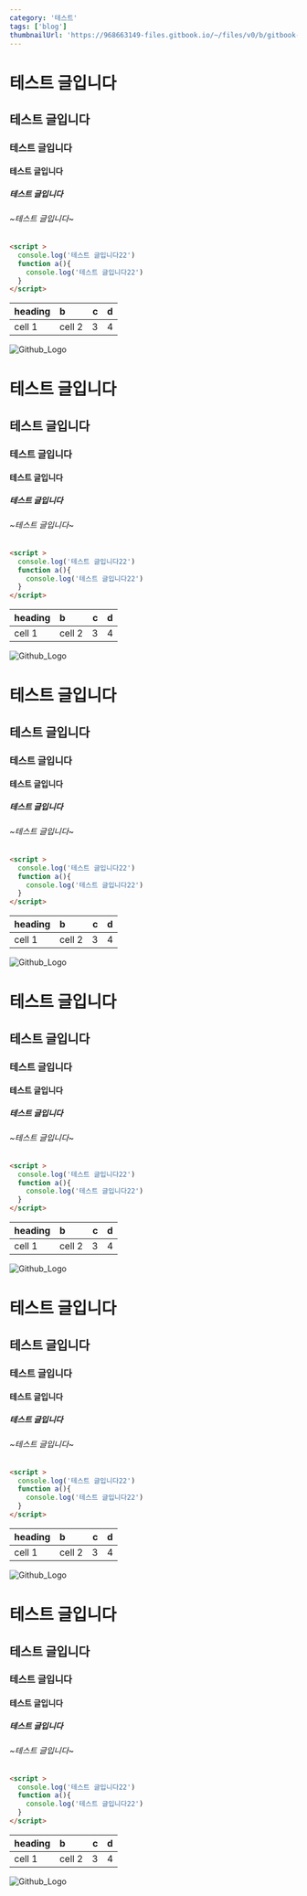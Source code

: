 ```yaml
---
category: '테스트'
tags: ['blog']
thumbnailUrl: 'https://968663149-files.gitbook.io/~/files/v0/b/gitbook-legacy-files/o/assets%2F-LDS-orWYJdO9Wve6CUx%2F-MNtspY0k5n5FPYpM8-Z%2F-MNttd_-Ed6AlG--2ch5%2Ftypescript.jpeg?alt=media&token=80604d97-2371-4680-b950-42bf2f876efc'
---
```


# 테스트 글입니다

## 테스트 글입니다

### 테스트 글입니다

#### 테스트 글입니다

##### 테스트 글입니다

###### ~테스트 글입니다~

```html
<script >
  console.log('테스트 글입니다22')
  function a(){
    console.log('테스트 글입니다22')
  }
</script>
```

| heading | b  |  c |  d  |
  | - | :- | -: | :-: |
| cell 1 | cell 2 | 3 | 4 | 


![Github_Logo](/svg/home.svg?width=300&height=300&align=end)

# 테스트 글입니다

## 테스트 글입니다

### 테스트 글입니다

#### 테스트 글입니다

##### 테스트 글입니다

###### ~테스트 글입니다~

```html
<script >
  console.log('테스트 글입니다22')
  function a(){
    console.log('테스트 글입니다22')
  }
</script>
```

| heading | b  |  c |  d  |
  | - | :- | -: | :-: |
| cell 1 | cell 2 | 3 | 4 | 


![Github_Logo](/svg/home.svg?width=300&height=300&align=end)

# 테스트 글입니다

## 테스트 글입니다

### 테스트 글입니다

#### 테스트 글입니다

##### 테스트 글입니다

###### ~테스트 글입니다~

```html
<script >
  console.log('테스트 글입니다22')
  function a(){
    console.log('테스트 글입니다22')
  }
</script>
```

| heading | b  |  c |  d  |
  | - | :- | -: | :-: |
| cell 1 | cell 2 | 3 | 4 | 


![Github_Logo](/svg/home.svg?width=300&height=300&align=end)

# 테스트 글입니다

## 테스트 글입니다

### 테스트 글입니다

#### 테스트 글입니다

##### 테스트 글입니다

###### ~테스트 글입니다~

```html
<script >
  console.log('테스트 글입니다22')
  function a(){
    console.log('테스트 글입니다22')
  }
</script>
```

| heading | b  |  c |  d  |
  | - | :- | -: | :-: |
| cell 1 | cell 2 | 3 | 4 | 


![Github_Logo](/svg/home.svg?width=300&height=300&align=end)
# 테스트 글입니다

## 테스트 글입니다

### 테스트 글입니다

#### 테스트 글입니다

##### 테스트 글입니다

###### ~테스트 글입니다~

```html
<script >
  console.log('테스트 글입니다22')
  function a(){
    console.log('테스트 글입니다22')
  }
</script>
```

| heading | b  |  c |  d  |
  | - | :- | -: | :-: |
| cell 1 | cell 2 | 3 | 4 | 


![Github_Logo](/svg/home.svg?width=300&height=300&align=end)

# 테스트 글입니다

## 테스트 글입니다

### 테스트 글입니다

#### 테스트 글입니다

##### 테스트 글입니다

###### ~테스트 글입니다~

```html
<script >
  console.log('테스트 글입니다22')
  function a(){
    console.log('테스트 글입니다22')
  }
</script>
```

| heading | b  |  c |  d  |
  | - | :- | -: | :-: |
| cell 1 | cell 2 | 3 | 4 | 


![Github_Logo](/svg/home.svg?width=300&height=300&align=end)

